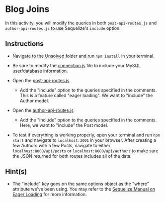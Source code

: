 # Blog Joins

In this activity, you will modify the queries in both `post-api-routes.js` and `author-api-routes.js` to use Sequelize's `include` option.

## Instructions

* Navigate to the [Unsolved](Unsolved/) folder and run `npm install` in your terminal.

* Be sure to modify the [connection.js](Unsolved/app/config/connection.js) file to include your MySQL user/database information.

* Open the [post-api-routes.js](Unsolved/routes/post-api-routes.js)

  * Add the "include" option to the queries specified in the comments. This is a feature called "eager loading". We want to "include" the Author model. 

* Open the [author-api-routes.js](Unsolved/routes/author-api-routes.js)

  * Add the "include" option to the queries specified in the comments. Here, we want to "include" the Post model.

* To test if everything is working properly, open your terminal and run `npm start` and navigate to `localhost:3001` in your browser. After creating a few Authors with a few Posts, navigate to either `localhost:8080/api/posts` or `localhost:8080/api/authors` to make sure the JSON returned for both routes includes all of the data.

## Hint(s) 

* The "include" key goes on the same options object as the "where" attribute we've been using. You may refer to the [Sequelize Manual on Eager Loading](https://sequelize.org/master/manual/eager-loading.html) for more information.